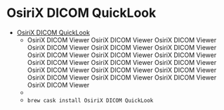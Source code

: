 # OsiriX DICOM QuickLook
- [OsiriX DICOM QuickLook](https://www.osirix-viewer.com/)
  -  OsiriX DICOM Viewer OsiriX DICOM Viewer OsiriX DICOM Viewer OsiriX DICOM Viewer OsiriX DICOM Viewer OsiriX DICOM Viewer OsiriX DICOM Viewer OsiriX DICOM Viewer OsiriX DICOM Viewer OsiriX DICOM Viewer OsiriX DICOM Viewer OsiriX DICOM Viewer OsiriX DICOM Viewer OsiriX DICOM Viewer OsiriX DICOM Viewer OsiriX DICOM Viewer OsiriX DICOM Viewer OsiriX DICOM Viewer OsiriX DICOM Viewer
  - 
  - `brew cask install OsiriX DICOM QuickLook`
